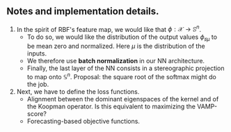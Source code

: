 ## Notes and implementation details.
1. In the spirit of RBF's feature map, we would like that $\phi: \mathcal{X} \to \mathbb{S}^{n}$.
   - To do so, we would like the distribution of the output values $\phi_{\sharp \mu}$ to be mean zero and normalized. Here $\mu$ is the distribution of the inputs.
   - We therefore use **batch normalization** in our NN architecture.
   - Finally, the last layer of the NN consists in a stereographic projection to map onto $\mathbb{S}^{n}$. Proposal: the square root of the softmax might do the job.
2. Next, we have to define the loss functions.
   - Alignment between the dominant eigenspaces of the kernel and of the Koopman operator. Is this equivalent to maximizing the VAMP-score?
   -  Forecasting-based objective functions.